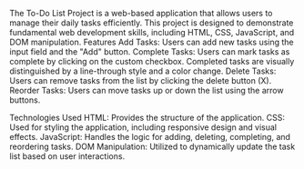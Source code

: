 The To-Do List Project is a web-based application that allows users to manage their daily tasks efficiently. This project is designed to demonstrate fundamental web development skills, including HTML, CSS, JavaScript, and DOM manipulation.
Features
Add Tasks: Users can add new tasks using the input field and the "Add" button.
Complete Tasks: Users can mark tasks as complete by clicking on the custom checkbox. Completed tasks are visually distinguished by a line-through style and a color change.
Delete Tasks: Users can remove tasks from the list by clicking the delete button (X).
Reorder Tasks: Users can move tasks up or down the list using the arrow buttons.

Technologies Used
HTML: Provides the structure of the application.
CSS: Used for styling the application, including responsive design and visual effects.
JavaScript: Handles the logic for adding, deleting, completing, and reordering tasks.
DOM Manipulation: Utilized to dynamically update the task list based on user interactions.
